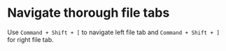 # Navigate thorough file tabs

Use `Command + Shift + [` to navigate left file tab and `Command + Shift + ]` for right file tab.
